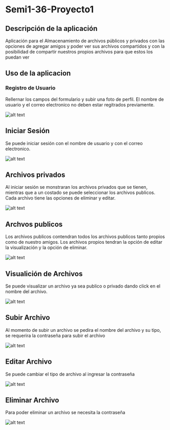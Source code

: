# Semi1-36-Proyecto1

## Descripción de la aplicación
Aplicación para el Almacenamiento de archivos públicos y 
privados con las opciones de agregar amigos y poder ver sus archivos compartidos y con la 
posibilidad de compartir nuestros propios archivos para que estos los puedan ver

## Uso de la aplicacion

### Registro de Usuario

Rellernar los campos del formulario y subir una foto de perfil. El nombre de usuario y el correo electronico no deben estar regitrados previamente.

![alt text](https://raw.githubusercontent.com/aragonjc/Semi1-36-Proyecto1/main/Manuales/signup.png?token=AES2OXSRNVGHILH6EXHA5ZLBI5SXQ)

## Iniciar Sesión

Se puede iniciar sesión con el nombre de usuario y con el correo electronico.

![alt text](https://raw.githubusercontent.com/aragonjc/Semi1-36-Proyecto1/main/Manuales/login.png?token=AES2OXQRKVPEGZ5BSCKNKWTBI5S4Y)

## Archivos privados

Al iniciar sesión se monstraran los archivos privados que se tienen, mientras que a un costado se puede seleccionar los archivos publicos.
Cada archivo tiene las opciones de eliminar y editar.

![alt text](https://raw.githubusercontent.com/aragonjc/Semi1-36-Proyecto1/main/Manuales/main.png?token=AES2OXT2P4ATSCX23JZZ72TBI5TAS)

## Archvos publicos

Los archivos publicos contendran todos los archivos publicos tanto propios como de nuestro amigos. Los archivos propios tendran la opción de editar la visualización y la opción de eliminar.

![alt text](https://raw.githubusercontent.com/aragonjc/Semi1-36-Proyecto1/main/Manuales/public.png?token=AES2OXWS3F7VOJZ5DEMC2IDBI5TCS)

## Visualición de Archivos

Se puede visualizar un archivo ya sea publico o privado dando click en el nombre del archivo.

![alt text](https://raw.githubusercontent.com/aragonjc/Semi1-36-Proyecto1/main/Manuales/preview.png?token=AES2OXS3LRRRYL356IC7JXLBI5TH4)

## Subir Archivo

Al momento de subir un archivo se pedira el nombre del archivo y su tipo, se requerira la contraseña para subir el archivo

![alt text](https://raw.githubusercontent.com/aragonjc/Semi1-36-Proyecto1/main/Manuales/upload.png?token=AES2OXQVQ35PGNV3UPI4T5DBI5TL4)

## Editar Archivo

Se puede cambiar el tipo de archivo al ingresar la contraseña

![alt text](https://raw.githubusercontent.com/aragonjc/Semi1-36-Proyecto1/main/Manuales/edit.png?token=AES2OXVELNZ2LSK46433O43BI5TNS)

## Eliminar Archivo

Para poder eliminar un archivo se necesita la contraseña

![alt text](https://raw.githubusercontent.com/aragonjc/Semi1-36-Proyecto1/main/Manuales/delete.png?token=AES2OXSRKU7TZFK4GOA45G3BI5TO6)
